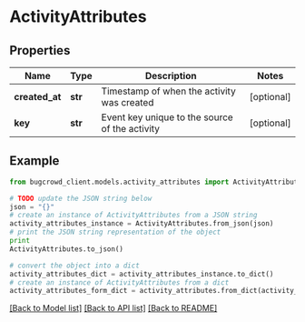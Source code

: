 # ActivityAttributes


## Properties

Name | Type | Description | Notes
------------ | ------------- | ------------- | -------------
**created_at** | **str** | Timestamp of when the activity was created | [optional] 
**key** | **str** | Event key unique to the source of the activity | [optional] 

## Example

```python
from bugcrowd_client.models.activity_attributes import ActivityAttributes

# TODO update the JSON string below
json = "{}"
# create an instance of ActivityAttributes from a JSON string
activity_attributes_instance = ActivityAttributes.from_json(json)
# print the JSON string representation of the object
print
ActivityAttributes.to_json()

# convert the object into a dict
activity_attributes_dict = activity_attributes_instance.to_dict()
# create an instance of ActivityAttributes from a dict
activity_attributes_form_dict = activity_attributes.from_dict(activity_attributes_dict)
```
[[Back to Model list]](../README.md#documentation-for-models) [[Back to API list]](../README.md#documentation-for-api-endpoints) [[Back to README]](../README.md)


